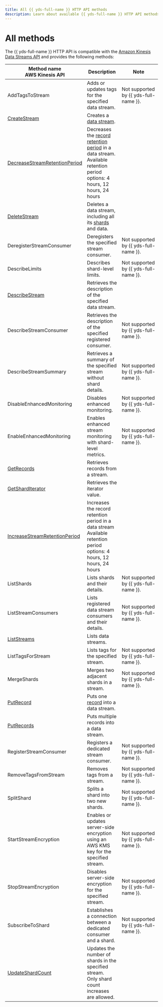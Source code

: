 ```yaml
---
title: All {{ yds-full-name }} HTTP API methods
description: Learn about available {{ yds-full-name }} HTTP API methods.
---
```


# All methods

The {{ yds-full-name }} HTTP API is compatible with the [Amazon Kinesis Data Streams API](https://docs.aws.amazon.com/kinesis/latest/APIReference/Welcome.html) and provides the following methods:

Method name</br>AWS Kinesis API | Description | Note
--- | --- | ---
AddTagsToStream | Adds or updates tags for the specified data stream. | Not&nbsp;supported by {{ yds-full-name }}.
[CreateStream](methods/createstream.md) | Creates a [data stream](../concepts/glossary.md#stream-concepts). |
[DecreaseStreamRetentionPeriod](methods/decreasetreamretentionperiod.md) | Decreases the [record retention period](../concepts/glossary.md#retention-time) in a data stream.</br>Available retention period options: 4 hours, 12 hours, 24 hours |
[DeleteStream](methods/deletestream.md) | Deletes a data stream, including all its [shards](../concepts/glossary.md#shard) and data. |
DeregisterStreamConsumer | Deregisters the specified stream consumer. | Not&nbsp;supported by {{ yds-full-name }}.
DescribeLimits | Describes shard-level limits. | Not&nbsp;supported by {{ yds-full-name }}.
[DescribeStream](methods/describestream.md) | Retrieves the description of the specified data stream. |
DescribeStreamConsumer | Retrieves the description of the specified registered consumer. | Not&nbsp;supported by {{ yds-full-name }}.
DescribeStreamSummary | Retrieves a summary of the specified stream without shard details. | Not&nbsp;supported by {{ yds-full-name }}.
DisableEnhancedMonitoring | Disables enhanced monitoring. | Not&nbsp;supported by {{ yds-full-name }}.
EnableEnhancedMonitoring | Enables enhanced stream monitoring with shard-level metrics. | Not&nbsp;supported by {{ yds-full-name }}.
[GetRecords](methods/getrecords.md) | Retrieves records from a stream. |
[GetShardIterator](methods/getsharditerator.md) | Retrieves the iterator value. |
[IncreaseStreamRetentionPeriod](methods/increasestreamretentionperiod.md) | Increases the record retention period in a data stream</br>Available retention period options: 4 hours, 12 hours, 24 hours |
ListShards | Lists shards and their details. | Not&nbsp;supported by {{ yds-full-name }}.
ListStreamConsumers | Lists registered data stream consumers and their details. | Not&nbsp;supported by {{ yds-full-name }}.
[ListStreams](methods/liststreams.md) | Lists data streams. |
ListTagsForStream | Lists tags for the specified stream. | Not&nbsp;supported by {{ yds-full-name }}.
MergeShards | Merges two adjacent shards in a stream. | Not&nbsp;supported by {{ yds-full-name }}.
[PutRecord](methods/putrecord.md) | Puts one [record](../concepts/glossary.md#message) into a data stream. |
[PutRecords](methods/putrecords.md) | Puts multiple records into a data stream. |
RegisterStreamConsumer | Registers a dedicated stream consumer. | Not&nbsp;supported by {{ yds-full-name }}.
RemoveTagsFromStream | Removes tags from a stream. | Not&nbsp;supported by {{ yds-full-name }}.
SplitShard | Splits a shard into two new shards. | Not&nbsp;supported by {{ yds-full-name }}.
StartStreamEncryption | Enables or updates server-side encryption using an AWS KMS key for the specified stream. | Not&nbsp;supported by {{ yds-full-name }}.
StopStreamEncryption | Disables server-side encryption for the specified stream. | Not&nbsp;supported by {{ yds-full-name }}.
SubscribeToShard | Establishes a connection between a dedicated consumer and a shard. | Not&nbsp;supported by {{ yds-full-name }}.
[UpdateShardCount](methods/updateshardcount.md) | Updates the number of shards in the specified stream.</br>Only shard count increases are allowed. |